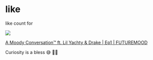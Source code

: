 # like

like count for 

![](https://i.ytimg.com/an_webp/UBTqCqQl2fY/mqdefault_6s.webp?du=3000&sqp=CLqB_J8G&rs=AOn4CLD5uTLJhhuyY24vf6EDiocNacE5Kw)

[A Moody Conversation™ ft. Lil Yachty & Drake | Ep1 | FUTUREMOOD](https://www.youtube.com/watch?v=UBTqCqQl2fY)

Curiosity is a bless 😅 🤷‍♂️
